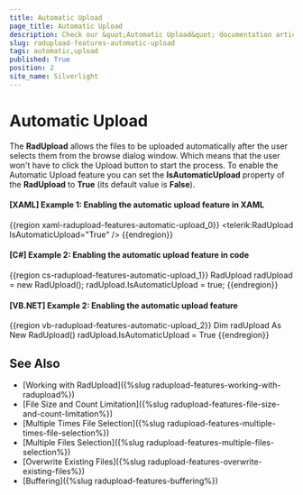 ```yaml
---
title: Automatic Upload
page_title: Automatic Upload
description: Check our &quot;Automatic Upload&quot; documentation article for the RadUpload WPF control.
slug: radupload-features-automatic-upload
tags: automatic,upload
published: True
position: 2
site_name: Silverlight
---
```


# Automatic Upload

The __RadUpload__ allows the files to be uploaded automatically after the user selects them from the browse dialog window. Which means that the user won't have to click the Upload button to start the process. To enable the Automatic Upload feature you can set the __IsAutomaticUpload__ property of the __RadUpload__ to __True__ (its default value is __False__).

#### __[XAML] Example 1: Enabling the automatic upload feature in XAML__  
{{region xaml-radupload-features-automatic-upload_0}}
	<telerik:RadUpload IsAutomaticUpload="True" />
{{endregion}}

#### __[C#] Example 2: Enabling the automatic upload feature in code__  
{{region cs-radupload-features-automatic-upload_1}}
	RadUpload radUpload = new RadUpload();
	radUpload.IsAutomaticUpload = true;
{{endregion}}

#### __[VB.NET] Example 2: Enabling the automatic upload feature__  
{{region vb-radupload-features-automatic-upload_2}}
	Dim radUpload As New RadUpload()
	radUpload.IsAutomaticUpload = True
{{endregion}}

## See Also  
 * [Working with RadUpload]({%slug radupload-features-working-with-radupload%})
 * [File Size and Count Limitation]({%slug radupload-features-file-size-and-count-limitation%})
 * [Multiple Times File Selection]({%slug radupload-features-multiple-times-file-selection%})
 * [Multiple Files Selection]({%slug radupload-features-multiple-files-selection%})
 * [Overwrite Existing Files]({%slug radupload-features-overwrite-existing-files%})
 * [Buffering]({%slug radupload-features-buffering%})
